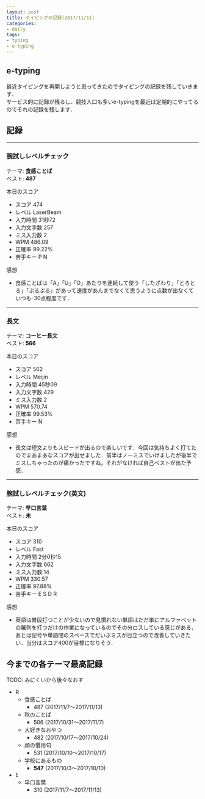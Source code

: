 ```yaml
---
layout: post
title: タイピングの記録(2017/11/11)
categories:
- daily
tags:
- typing
- e-typing
---
```


## e-typing
最近タイピングを再開しようと思ってきたのでタイピングの記録を残していきます．  
サービス的に記録が残るし、競技人口も多いe-typingを最近は定期的にやってるのでそれの記録を残します．

## 記録
---
### 腕試しレベルチェック
テーマ: **食感ことば**  
ベスト: **487**

本日のスコア
- スコア 474
- レベル LaserBeam
- 入力時間 31秒72
- 入力文字数 257
- ミス入力数 2
- WPM 486.09
- 正確率 99.22%
- 苦手キー P N

感想
- 食感ことばは「A」「U」「O」あたりを連続して使う「したざわり」「とろとろ」「ぷるぷる」があって速度があんまでなくて思うように点数が出なくていつも-30点程度です．

---
### 長文
テーマ: **コーヒー長文**  
ベスト: **566**

本日のスコア
- スコア 562
- レベル Meijin
- 入力時間 45秒09
- 入力文字数 429
- ミス入力数 2
- WPM 570.74
- 正確率 99.53%
- 苦手キー N

感想
- 長文は短文よりもスピードが出るので楽しいです．今回は気持ちよく打てたのでまあまあなスコアが出せました．前半はノーミスでいけましたが後半でミスしちゃったのが痛かったですね，それがなければ自己ベストが出た予感．

---
### 腕試しレベルチェック(英文)
テーマ: **早口言葉**  
ベスト: **未**

本日のスコア

- スコア 310
- レベル Fast
- 入力時間 2分0秒15
- 入力文字数 662
- ミス入力数 14
- WPM 330.57
- 正確率 97.88%
- 苦手キー E S D R  

感想
- 英語は普段打つことが少ないので見慣れない単語はただ単にアルファベットの羅列を打つだけの作業になっているのでその分ロスしている感じがある．あとは記号や単語間のスペースでだいぶミスが目立つので改善していきたい．当分はスコア400が目標になりそう．

## 今までの各テーマ最高記録
TODO: みにくいから後々なおす

- R
  - 食感ことば
    - 487 (2017/11/7～2017/11/13)
  - 秋のことば
    - 506 (2017/10/31～2017/11/7)
  - 大好きなおやつ
    - 482 (2017/10/17～2017/10/24)
  - 顔の慣用句
    - 531 (2017/10/10～2017/10/17)
  - 学校にあるもの
    - **547** (2017/10/3～2017/10/10)
- E
  - 早口言葉
    - 310 (2017/11/7～2017/11/13)

